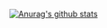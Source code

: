 [![Anurag's github stats](https://github-readme-stats.vercel.app/api?username=veraivan&show_icons=true&theme=dark)](https://github.com/anuraghazra/github-readme-stats)
